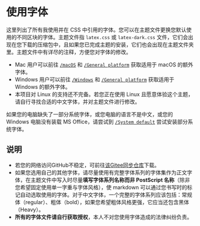 # 使用字体

这里列出了所有我使用并在 CSS 中引用的字体。您可以在主题文件更换您默认使用的不同区块的字体。主题文件指 `latex.css` 或 `latex-dark.css` 文件，它们会出现在您下载的压缩包中，且如果您已完成主题的安装，它们也会出现在主题文件夹里。主题文件中有详尽的注释，方便您对字体的修改。  

- Mac 用户可以前往 [`/macOS`](./macOS) 和 [`/General platform`](./General%20platform) 获取适用于 macOS 的额外字体。  
- Windows 用户可以前往 [`/Windows`](./Windows) 和 [`/General platform`](./General%20platform) 获取适用于 Windows 的额外字体。  
- 本项目对 Linux 的支持还不完备。若您正在使用 Linux 且愿意体验这个主题，请自行寻找合适的中文字体，并对主题文件进行修改。  

如果您的电脑缺失了一部分系统字体，或您电脑的语言不是中文，或您的 Windows 电脑没有装载 MS Office，请尝试到 [`/System default`](./System%20default) 尝试安装部分系统字体。  

## 说明

*   若您的网络访问GitHub不稳定，可前往[该Gitee同步仓库](https://gitee.com/keldos-li/typora-latex-theme-fonts/)下载。
*   如果您选用自己的其他字体，请尽量使用有完整字体系列的字体集作为正文字体，在主题文件中写入时尽量**填写字体系列名称而非 PostScript 名称**（除非您希望固定使用单一字重与字体风格），使 markdown 可以通过您书写时的标记自动选取使用的字体。对于中文字体，一个完整的字体系列应该包括：常规体（regular）、粗体（bold），如果您希望粗体风格更强，它应当还包含黑体（Heavy）。
*   **所有的字体文件请自行获取授权**，本人不对您使用字体造成的法律纠纷负责。

